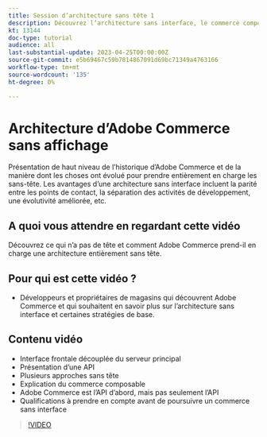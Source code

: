 ```yaml
---
title: Session d’architecture sans tête 1
description: Découvrez l’architecture sans interface, le commerce composable et les expériences personnalisées
kt: 13144
doc-type: tutorial
audience: all
last-substantial-update: 2023-04-25T00:00:00Z
source-git-commit: e5b69467c59b7814867091d69bc71349a4763166
workflow-type: tm+mt
source-wordcount: '135'
ht-degree: 0%

---
```


# Architecture d’Adobe Commerce sans affichage

Présentation de haut niveau de l’historique d’Adobe Commerce et de la manière dont les choses ont évolué pour prendre entièrement en charge les sans-tête.  Les avantages d’une architecture sans interface incluent la parité entre les points de contact, la séparation des activités de développement, une évolutivité améliorée, etc.

## A quoi vous attendre en regardant cette vidéo

Découvrez ce qui n’a pas de tête et comment Adobe Commerce prend-il en charge une architecture entièrement sans tête.

## Pour qui est cette vidéo ?

* Développeurs et propriétaires de magasins qui découvrent Adobe Commerce et qui souhaitent en savoir plus sur l’architecture sans interface et certaines stratégies de base.

## Contenu vidéo

* Interface frontale découplée du serveur principal
* Présentation d’une API
* Plusieurs approches sans tête
* Explication du commerce composable
* Adobe Commerce est l’API d’abord, mais pas seulement l’API
* Qualifications à prendre en compte avant de poursuivre un commerce sans interface

>[!VIDEO](https://video.tv.adobe.com/v/3418862?learn=on)
